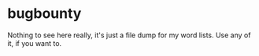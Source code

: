 # bugbounty
Nothing to see here really, it's just a file dump for my word lists. Use any of it, if you want to.

